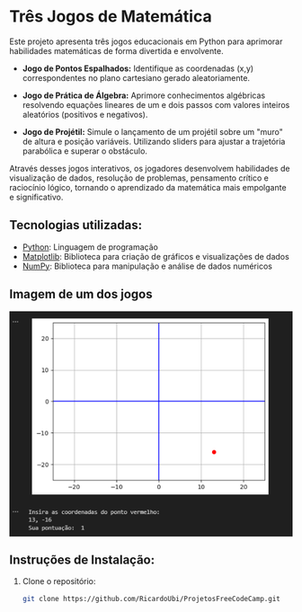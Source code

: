# Três Jogos de Matemática

Este projeto apresenta três jogos educacionais em Python para aprimorar habilidades matemáticas de forma divertida e envolvente.

- **Jogo de Pontos Espalhados:** Identifique as coordenadas (x,y) correspondentes no plano cartesiano gerado aleatoriamente. 

-  **Jogo de Prática de Álgebra:** Aprimore conhecimentos algébricas resolvendo equações lineares de um e dois passos com valores inteiros aleatórios (positivos e negativos).

- **Jogo de Projétil:** Simule o lançamento de um projétil sobre um "muro" de altura e posição variáveis. Utilizando sliders para ajustar a trajetória parabólica e superar o obstáculo.

Através desses jogos interativos, os jogadores desenvolvem habilidades de visualização de dados, resolução de problemas, pensamento crítico e raciocínio lógico, tornando o aprendizado da matemática mais empolgante e significativo.

## Tecnologias utilizadas:

* [Python](https://www.python.org/): Linguagem de programação
* [Matplotlib](https://matplotlib.org/): Biblioteca para criação de gráficos e visualizações de dados
* [NumPy](https://numpy.org/): Biblioteca para manipulação e análise de dados numéricos


## Imagem de um dos jogos

<div align="center">
  <img src="imgs/3.png" alt="Certificado FreeCodeCamp" style="display:block; margin:auto; margin-bottom:20px;">
</div>

## Instruções de Instalação:
1. Clone o repositório:
   ```bash
   git clone https://github.com/RicardoUbi/ProjetosFreeCodeCamp.git